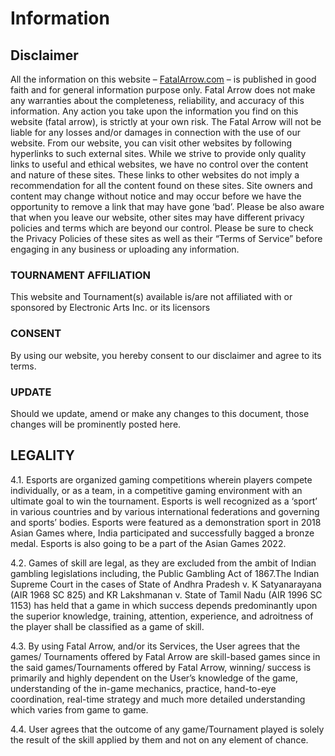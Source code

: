 # Information

## Disclaimer

All the information on this website – [FatalArrow.com](https://www.fatalarrow.com) – is published in good faith and for general information purpose only. Fatal Arrow does not make any warranties about the completeness, reliability, and accuracy of this information.
Any action you take upon the information you find on this website (fatal arrow), is strictly at your own risk. The Fatal Arrow will not be liable for any losses and/or damages in connection with the use of our website.
From our website, you can visit other websites by following hyperlinks to such external sites. While we strive to provide only quality links to useful and ethical websites, we have no control over the content and nature of these sites.
These links to other websites do not imply a recommendation for all the content found on these sites. Site owners and content may change without notice and may occur before we have the opportunity to remove a link that may have gone ‘bad’.
Please be also aware that when you leave our website, other sites may have different privacy policies and terms which are beyond our control. Please be sure to check the Privacy Policies of these sites as well as their “Terms of Service” before engaging in any business or uploading any information.

### TOURNAMENT AFFILIATION
This website and Tournament(s) available is/are not affiliated with or sponsored by Electronic Arts Inc. or its licensors

### CONSENT
By using our website, you hereby consent to our disclaimer and agree to its terms.

### UPDATE
Should we update, amend or make any changes to this document, those changes will be prominently posted here.


## LEGALITY

4.1. Esports are organized gaming competitions wherein players compete individually, or as a team, in a competitive gaming environment with an ultimate goal to win the tournament. Esports is well recognized as a ‘sport’ in various countries and by various international federations and governing and sports’ bodies. Esports were featured as a demonstration sport in 2018 Asian Games where, India participated and successfully bagged a bronze medal. Esports is also going to be a part of the Asian Games 2022.

4.2. Games of skill are legal, as they are excluded from the ambit of Indian gambling legislations including, the Public Gambling Act of 1867.The Indian Supreme Court in the cases of State of Andhra Pradesh v. K Satyanarayana (AIR 1968 SC 825) and KR Lakshmanan v. State of Tamil Nadu (AIR 1996 SC 1153) has held that a game in which success depends predominantly upon the superior knowledge, training, attention, experience, and adroitness of the player shall be classified as a game of skill.

4.3. By using Fatal Arrow, and/or its Services, the User agrees that the games/ Tournaments offered by Fatal Arrow are skill-based games since in the said games/Tournaments offered by Fatal Arrow, winning/ success is primarily and highly dependent on the User’s knowledge of the game, understanding of the in-game mechanics, practice, hand-to-eye coordination, real-time strategy and much more detailed understanding which varies from game to game.

4.4. User agrees that the outcome of any game/Tournament played is solely the result of the skill applied by them and not on any element of chance.


